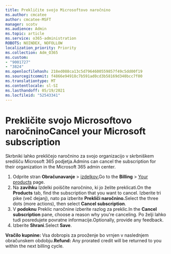 ```yaml
---
title: Prekličite svojo Microsoftovo naročnino
ms.author: cmcatee
author: cmcatee-MSFT
manager: scotv
ms.audience: Admin
ms.topic: article
ms.service: o365-administration
ROBOTS: NOINDEX, NOFOLLOW
localization_priority: Priority
ms.collection: Adm_O365
ms.custom:
- "9001727"
- "3824"
ms.openlocfilehash: 218ed088ca13c5d7964600559857f49c5dd00f19
ms.sourcegitcommit: f4866e94918c7b591ad0cd3b58169d340bcc7f00
ms.translationtype: MT
ms.contentlocale: sl-SI
ms.lasthandoff: 05/19/2021
ms.locfileid: "52543341"
---
```

# <a name="cancel-your-microsoft-subscription"></a><span data-ttu-id="309a0-102">Prekličite svojo Microsoftovo naročnino</span><span class="sxs-lookup"><span data-stu-id="309a0-102">Cancel your Microsoft subscription</span></span>

<span data-ttu-id="309a0-103">Skrbniki lahko prekličejo naročnino za svojo organizacijo v skrbniškem središču Microsoft 365 podjetja.</span><span class="sxs-lookup"><span data-stu-id="309a0-103">Admins can cancel the subscription for their organization in the Microsoft 365 admin center.</span></span>

1. <span data-ttu-id="309a0-104">Odprite stran **Obračunavanje** \> [izdelkov.](https://go.microsoft.com/fwlink/p/?linkid=842054)</span><span class="sxs-lookup"><span data-stu-id="309a0-104">Go to the **Billing** \> [Your products](https://go.microsoft.com/fwlink/p/?linkid=842054) page.</span></span>
2. <span data-ttu-id="309a0-105">Na **zavihku** Izdelki poiščite naročnino, ki jo želite preklicati.</span><span class="sxs-lookup"><span data-stu-id="309a0-105">On the **Products** tab, find the subscription that you want to cancel.</span></span> <span data-ttu-id="309a0-106">Izberite tri pike (več dejanj), nato pa izberite **Prekliči naročnino.**</span><span class="sxs-lookup"><span data-stu-id="309a0-106">Select the three dots (more actions), then select **Cancel subscription**.</span></span>
3. <span data-ttu-id="309a0-107">V **podoknu** Preklic naročnine izberite razlog za preklic.</span><span class="sxs-lookup"><span data-stu-id="309a0-107">In the **Cancel subscription** pane, choose a reason why you're canceling.</span></span> <span data-ttu-id="309a0-108">Po želji lahko tudi posredujete povratne informacije.</span><span class="sxs-lookup"><span data-stu-id="309a0-108">Optionally, provide any feedback.</span></span>
4. <span data-ttu-id="309a0-109">Izberite **Shrani**.</span><span class="sxs-lookup"><span data-stu-id="309a0-109">Select **Save**.</span></span>

<span data-ttu-id="309a0-110">**Vračilo kupnine:** Vsa dobropis za prooženje bo vrnjen v naslednjem obračunskem obdobju.</span><span class="sxs-lookup"><span data-stu-id="309a0-110">**Refund:** Any prorated credit will be returned to you within the next billing cycle.</span></span>